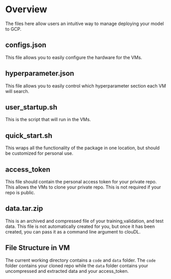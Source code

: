 # Overview
The files here allow users an intuitive way to manage deploying your model to GCP.

## configs.json
This file allows you to easily configure the hardware for the VMs. 

## hyperparameter.json
This file allows you to easily control which hyperparameter section each VM will search.

## user_startup.sh
This is the script that will run in the VMs.

## quick_start.sh
This wraps all the functionality of the package in one location, but should be customized for personal use. 

## access_token
This file should contain the personal access token for your private repo. This allows the VMs to clone your private repo.
This is not required if your repo is public.

## data.tar.zip
This is an archived and compressed file of your training,validation, and test data. This file is not automatically 
created for you, but once it has been created, you can pass it as a command line argument to clouDL. 

## File Structure in VM

The current working directory contains
a `code` and `data` folder. The `code` folder contains your cloned repo while the 
`data` folder contains your uncompressed and extracted data and your access_token. 
